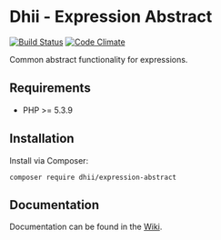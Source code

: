 # Dhii - Expression Abstract

[![Build Status](https://travis-ci.org/Dhii/expression-abstract.svg?branch=master)](https://travis-ci.org/Dhii/expression-abstract)
[![Code Climate](https://codeclimate.com/github/Dhii/expression-abstract/badges/gpa.svg)](https://codeclimate.com/github/Dhii/expression-abstract)

Common abstract functionality for expressions.

## Requirements

* PHP >= 5.3.9

## Installation

Install via Composer:

```
composer require dhii/expression-abstract
```

## Documentation

Documentation can be found in the [Wiki].

[Wiki]: https://github.com/Dhii/espresso-abstract/wiki
